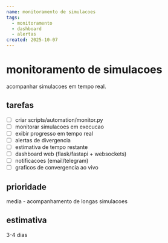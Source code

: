 ```yaml
---
name: monitoramento de simulacoes
tags:
  - monitoramento
  - dashboard
  - alertas
created: 2025-10-07
---
```


# monitoramento de simulacoes

acompanhar simulacoes em tempo real.

## tarefas
- [ ] criar scripts/automation/monitor.py
- [ ] monitorar simulacoes em execucao
- [ ] exibir progresso em tempo real
- [ ] alertas de divergencia
- [ ] estimativa de tempo restante
- [ ] dashboard web (flask/fastapi + websockets)
- [ ] notificacoes (email/telegram)
- [ ] graficos de convergencia ao vivo

## prioridade
media - acompanhamento de longas simulacoes

## estimativa
3-4 dias

